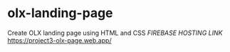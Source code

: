 # olx-landing-page
Create OLX landing page using HTML and CSS
*FIREBASE HOSTING LINK*
https://project3-olx-page.web.app/
